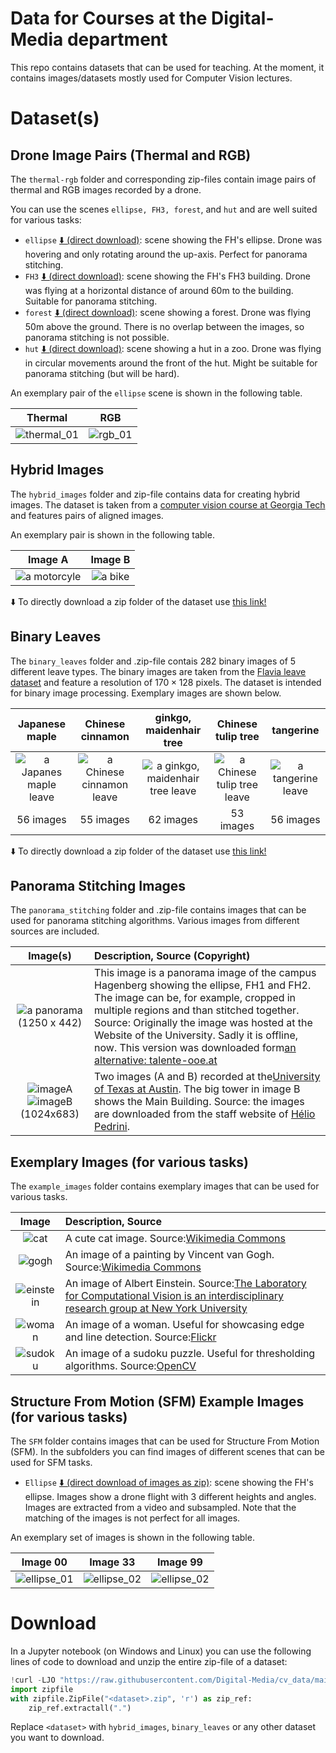 # Data for Courses at the Digital-Media department

This repo contains datasets that can be used for teaching.
At the moment, it contains images/datasets mostly used for Computer Vision lectures.

# Dataset(s)

## Drone Image Pairs (Thermal and RGB)

The `thermal-rgb` folder and corresponding zip-files contain image pairs of thermal and RGB images recorded by a drone.

You can use the scenes `ellipse, FH3, forest`, and `hut` and are well suited for various tasks:

- `ellipse` [⬇️ (direct download)](https://github.com/Digital-Media/cv_data/blob/main/thermal-rgb_ellipse.zip?raw=true): scene showing the FH's ellipse. Drone was hovering and only rotating around the up-axis. Perfect for panorama stitching.
- `FH3` [⬇️ (direct download)](https://github.com/Digital-Media/cv_data/blob/main/thermal-rgb_FH3.zip?raw=true): scene showing the FH's FH3 building. Drone was flying at a horizontal distance of around 60m to the building. Suitable for panorama stitching.
- `forest` [⬇️ (direct download)](https://github.com/Digital-Media/cv_data/blob/main/thermal-rgb_forest.zip?raw=true): scene showing a forest. Drone was flying 50m above the ground. There is no overlap between the images, so panorama stitching is not possible.
- `hut` [⬇️ (direct download)](https://github.com/Digital-Media/cv_data/blob/main/thermal-rgb_hut.zip?raw=true): scene showing a hut in a zoo. Drone was flying in circular movements around the front of the hut. Might be suitable for panorama stitching (but will be hard).

An exemplary pair of the `ellipse` scene is shown in the following table.

|                                Thermal                                |                              RGB                               |
| :-------------------------------------------------------------------: | :------------------------------------------------------------: |
| ![thermal_01](/thermal-rgb/ellipse/T_frame0012.png "a thermal image") | ![rgb_01](/thermal-rgb/ellipse/W_frame0012.png "an RGB image") |

## Hybrid Images

The `hybrid_images` folder and zip-file contains data for creating hybrid images.
The dataset is taken from a [computer vision course at Georgia Tech](https://dellaert.github.io/19F-4476/proj1.html) and features pairs of aligned images.

An exemplary pair is shown in the following table.

|                             Image A                             |                      Image B                      |
| :-------------------------------------------------------------: | :-----------------------------------------------: |
| ![a motorcyle](/hybrid_images/2a_motorcycle.bmp "a motorcylce") | ![a bike](/hybrid_images/2b_bicycle.bmp "a bike") |

⬇️ To directly download a zip folder of the dataset use [this link!](https://github.com/Digital-Media/cv_data/blob/main/hybrid_images.zip?raw=true)

## Binary Leaves

The `binary_leaves` folder and .zip-file contais 282 binary images of 5 different leave types.
The binary images are taken from the [Flavia leave dataset](https://flavia.sourceforge.net/) and feature a resolution of $170 \times 128$ pixels. The dataset is intended for binary image processing.
Exemplary images are shown below.

|                   Japanese maple                   |                   Chinese cinnamon                    |                   ginkgo, maidenhair tree                    |                   Chinese tulip tree                    |                   tangerine                    |
| :------------------------------------------------: | :---------------------------------------------------: | :----------------------------------------------------------: | :-----------------------------------------------------: | :--------------------------------------------: |
| ![a Japanes maple leave](/binary_leaves/0/000.png) | ![a Chinese cinnamon leave](/binary_leaves/1/000.png) | ![a ginkgo, maidenhair tree leave](/binary_leaves/2/000.png) | ![a Chinese tulip tree leave](/binary_leaves/3/000.png) | ![a tangerine leave](/binary_leaves/4/000.png) |
|                     56 images                      |                       55 images                       |                          62 images                           |                        53 images                        |                   56 images                    |

⬇️ To directly download a zip folder of the dataset use [this link!](https://github.com/Digital-Media/cv_data/blob/main/binary_leaves.zip?raw=true)

## Panorama Stitching Images

The `panorama_stitching` folder and .zip-file contains images that can be used for panorama stitching algorithms.
Various images from different sources are included.

|                                                Image(s)                                                | Description, Source (Copyright)                                                                                                                                                                                                                                                                                                                                                                                                                                          |
| :----------------------------------------------------------------------------------------------------: | :----------------------------------------------------------------------------------------------------------------------------------------------------------------------------------------------------------------------------------------------------------------------------------------------------------------------------------------------------------------------------------------------------------------------------------------------------------------------- |
|                  ![a panorama](/panorama_stitching/campus_hagenberg.jpg) (1250 x 442)                  | This image is a panorama image of the campus Hagenberg showing the ellipse, FH1 and FH2. The image can be, for example, cropped in multiple regions and than stitched together. Source: Originally the image was hosted at the Website of the University. Sadly it is offline, now. This version was downloaded form[an alternative: talente-ooe.at](https://www.talente-ooe.at/fileadmin/_processed_/b/0/csm_fhooe-hagenberg-panorama-michael-fruehmann_53e7c4fbb7.jpg) |
| ![imageA](/panorama_stitching/UTA_foto1A.jpg) ![imageB](/panorama_stitching/UTA_foto1B.jpg) (1024x683) | Two images (A and B) recorded at the[University of Texas at Austin](https://en.wikipedia.org/wiki/University_of_Texas_at_Austin). The big tower in image B shows the Main Building. Source: the images are downloaded from the staff website of [Hélio Pedrini](https://www.ic.unicamp.br/~helio/imagens_registro/).                                                                                                                                                     |

## Exemplary Images (for various tasks)

The `example_images` folder contains exemplary images that can be used for various tasks.

|                   Image                   | Description, Source                                                                                                                                                                                                                   |
| :---------------------------------------: | :------------------------------------------------------------------------------------------------------------------------------------------------------------------------------------------------------------------------------------ |
|      ![cat](/example_images/cat.jpg)      | A cute cat image. Source:[Wikimedia Commons](https://upload.wikimedia.org/wikipedia/commons/thumb/3/3a/Cat03.jpg/481px-Cat03.jpg)                                                                                                     |
|     ![gogh](/example_images/gogh.jpg)     | An image of a painting by Vincent van Gogh. Source:[Wikimedia Commons](https://upload.wikimedia.org/wikipedia/commons/thumb/3/32/Vincent_van_Gogh_-_National_Gallery_of_Art.JPG/367px-Vincent_van_Gogh_-_National_Gallery_of_Art.JPG) |
| ![einstein](/example_images/einstein.jpg) | An image of Albert Einstein. Source:[The Laboratory for Computational Vision is an interdisciplinary research group at New York University](https://www.cns.nyu.edu/~lcv/ssim/index_files/image003.jpg)                               |
|    ![woman](/example_images/woman.jpg)    | An image of a woman. Useful for showcasing edge and line detection. Source:[Flickr](https://live.staticflickr.com/8859/18045025168_3a1ffa6521_c_d.jpg)                                                                                |
|   ![sudoku](/example_images/sudoku.png)   | An image of a sudoku puzzle. Useful for thresholding algorithms. Source:[OpenCV](https://raw.githubusercontent.com/opencv/opencv/4.x/samples/data/sudoku.png)                                                                         |

## Structure From Motion (SFM) Example Images (for various tasks)

The `SFM` folder contains images that can be used for Structure From Motion (SFM).
In the subfolders you can find images of different scenes that can be used for SFM tasks.

- `Ellipse` [⬇️ (direct download of images as zip)](https://github.com/Digital-Media/cv_data/blob/main/SFM/Ellipse/input.zip?raw=true): scene showing the FH's ellipse. Images show a drone flight with 3 different heights and angles. Images are extracted from a video and subsampled. Note that the matching of the images is not perfect for all images.

An exemplary set of images is shown in the following table.

|                  Image 00                   |                  Image 33                   |                  Image 99                   |
| :-----------------------------------------: | :-----------------------------------------: | :-----------------------------------------: |
| ![ellipse_01](/SFM/Ellipse/input/00000.jpg) | ![ellipse_02](/SFM/Ellipse/input/00033.jpg) | ![ellipse_02](/SFM/Ellipse/input/00099.jpg) |

# Download

In a Jupyter notebook (on Windows and Linux) you can use the following lines of code to download and unzip the entire zip-file of a dataset:

```python
!curl -LJO "https://raw.githubusercontent.com/Digital-Media/cv_data/main/<dataset>.zip" --silent
import zipfile
with zipfile.ZipFile("<dataset>.zip", 'r') as zip_ref:
    zip_ref.extractall(".")
```

Replace `<dataset>` with `hybrid_images`, `binary_leaves` or any other dataset you want to download.
